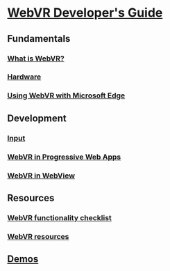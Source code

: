 # [WebVR Developer's Guide](index.md)
## Fundamentals
### [What is WebVR?](what-is-webvr.md)
### [Hardware](hardware.md)
### [Using WebVR with Microsoft Edge](webvr-with-edge.md)
## Development
### [Input](input.md)
### [WebVR in Progressive Web Apps](webvr-in-pwas.md)
### [WebVR in WebView](webvr-in-webview.md)
## Resources
### [WebVR functionality checklist](essentials.md)
### [WebVR resources](resources.md)
## [Demos](demos.md)